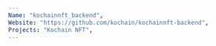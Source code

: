 ```yaml
--- 
Name: "kochainnft_backend", 
Website: "https://github.com/kochain/kochainnft-backend", 
Projects: "Kochain NFT",
--- 
```

<!--lang:en--> 

<!--lang:es--] 

<!--lang:de--] 

<!--lang:fr--] 

<!--lang:pl--] 

<!--lang:uk--] 

[!--lang:*--> 